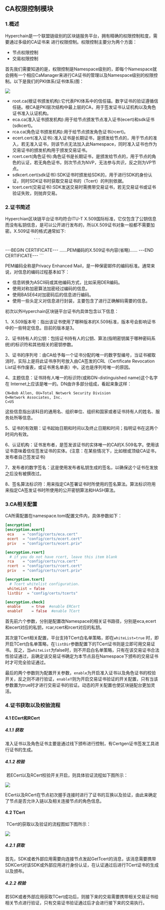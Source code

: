 ## CA权限控制模块

### 1.概述

Hyperchain是一个联盟链级别的区块链服务平台，拥有精确的权限控制粒度，需要通过多级的CA证书来						进行权限控制。权限控制主要分为两个方面：

- 节点权限控制
- 交易权限控制

首先我们需要知道的是，权限控制是Namespace级别的，即每个Namespace就会拥有一个相应CaManager来进行CA证书的管理以及Namespace级别的权限控制。以下是我们的PKI体系(证书体系)图：

![](../../images/ca.png)





- root.ca(根证书颁发机构):它代表PKI体系中的信任锚。数字证书的验证遵循信任链。根CA是PKI层次结构中最上层的CA，用于签发证书认证机构以及角色证书准入认证机构。
- eca.ca(准入证书颁发机构):用于给节点颁发节点准入证书(ecert)和sdk证书(sdkcert)。
- rca.ca(角色证书颁发机构):用于给节点颁发角色证书(rcert)。
- ecert.cert(准入证书):准入证书是长期证书，是颁发给节点的，用于节点的准入，若无准入证书，则该节点无法加入此Namespace，同时准入证书也作为交易证书的颁发机构用于颁发交易证书。
- rcert.cert(角色证书):角色证书是长期证书，是颁发给节点的，用于节点的角色的认证，若无角色证书，则次节点为NVP，无法参与共识，反之则为VP节点。
- sdkcert.cert(sdk证书):SDK证书时颁发给SDK的，用于进行SDK的身份认证，同时SDK证书时获取交易证书的（Tcert）的判别依据。
- tcert.cert(交易证书):SDK发送交易时需携带交易证书，若无交易证书或证书验证失败，则抛弃交易。

### 2.证书简述

Hyperchian区块链平台证书均符合ITU-T X.509国际标准，它仅包含了公钥信息而没有私钥信息，是可以公开进行发布的，所以X.509证书对象一般都不需要加密。X.509证书的格式通常如下:

                 ```
---BEGIN CERTIFICATE---
……PEM编码的X.509证书内容(省略)……
---END CERTIFICATE---
                 ```

PEM编码全称是Privacy Enhanced Mail，是一种保密邮件的编码标准。通常来说，对信息的编码过程基本如下：

- 信息转换为ASCII码或其他编码方式，比如采用DER编码。
- 使用对称加密算法加密经过编码的信息。
- 使用BASE64对加密码后的信息进行编码。
- 使用一些头定义对信息进行封装，主要包含了进行正确解码需要的信息。

初次以外Hyperchain区块链平台证书内具体包含以下信息：

1、X.509版本号：指出该证书使用了哪种版本的X.509标准，版本号会影响证书中的一些特定信息。目前的版本是3。

2、证书持有人的公钥：包括证书持有人的公钥、算法(指明密钥属于哪种密码系统)的标识符和其他相关的密钥参数。

3、证书的序列号：由CA给予每一个证书分配的唯一的数字型编号，当证书被取消时，实际上是将此证书序列号放入由CA签发的CRL（Certificate Revocation List证书作废表，或证书黑名单表）中。这也是序列号唯一的原因。

4、主题信息：证书持有人唯一的标识符(或称DN-distinguished name)这个名字在 Internet上应该是唯一的。DN由许多部分组成，看起来象这样：

```
CN=Bob Allen, OU=Total Network Security Division
O=Network Associates, Inc.
C=US
```

这些信息指出该科目的通用名、组织单位、组织和国家或者证书持有人的姓名、服务处所等信息。

5、证书的有效期：证书起始日期和时间以及终止日期和时间；指明证书在这两个时间内有效。

6、认证机构：证书发布者，是签发该证书的实体唯一的CA的X.509名字。使用该证书意味着信任签发证书的实体。(注意：在某些情况下，比如根或顶级CA证书，发布者自己签发证书)

7、发布者的数字签名：这是使用发布者私钥生成的签名，以确保这个证书在发放之后没有被撰改过。

8、签名算法标识符：用来指定CA签署证书时所使用的签名算法。算法标识符用来指定CA签发证书时所使用的公开密钥算法和HASH算法。

### 3.CA相关配置

CA所需配置在namespace.toml配置文件内，具体参数如下：

``` toml
[encryption]
[encryption.ecert]
 eca    = "config/certs/eca.cert"
 ecert  = "config/certs/ecert.cert"
 priv   = "config/certs/ecert.priv"

[encryption.rcert]
  # if you do not have rcert, leave this item blank
 rca    = "config/certs/rca.cert"
 rcert  = "config/certs/rcert.cert"
 priv   = "config/certs/rcert.priv"

[encryption.tcert]
  # Tcert whitelist configuration.
 whiteList = false
 listDir  = "config/certs/tcerts"

[encryption.check]
 enable     = true  #enable ERCert
 enableT    = false  #enable TCert
```

首先前六个参数，分别是配置改Namespace的相关证书路径，分别是eca,ecert和ecert对应的私钥，rcar,rcert和rcert对应的私钥。

其次是TCert相关配置，平台支持TCert白名单策略，即在` whiteList=true ` 时，即开启TCert白名单策略，在`listDir`参数配置下的TCert证书则是立即可用交易证书。反之，当`whiteList`为false时，则不开启白名单策略，只有在该交易证书合法性验证通过，且确定该交易证书确定为本节点且在Namespace下颁布的交易证书时才可完全验证通过。

最后的两个参数则为配置开关参数，`enable`为开启准入证书以及角色证书的校验开关，反之则不进行验证，`enableT`则为开启交易证书验证的开关配置，只有当该参数置为true时才进行交易证书的验证。动态的开关配置也使区块链配台更加灵活。

### 4.证书获取以及校验流程

#### 4.1 ECert和RCert

##### 4.1.1 获取

​	准入证书以及角色证书主要是通过线下颁布进行控制，有Certgen证书签发工具进行证书的生成。	

##### 4.1.2 校验

​	若ECert以及RCert校验开关开启，则具体验证流程如下图所示：

![](../../images/ercert.png)

​	ECert以及RCert在节点初次握手连接时进行了证书的互换以及验证，由此来确定了节点是否允许入链以及相关连接节点的角色信息。

#### 4.2 TCert

​	TCert的获取以及验证的流程图如下图所示：

![](../../images/Tcert.png)

##### 4.2.1 获取

​	首先，SDK或者外部应用需要向连接节点发起GetTcert的消息，该消息需要携带SDKCert对该SDK或外部应用进行身份认证，在认证通过后进行TCert证书的生成以及颁布。

##### 4.2.2 校验

​	若SDK或者外部应用获取TCert成功后，则接下来的交易需要携带相关交易证书给相关节点进行验证，只有交易证书验证通过后才会进行接下来的交易执行。









